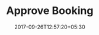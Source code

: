 ---
title: "Approve Booking"
date: 2017-09-26T12:57:20+05:30
draft: false
layout: approve-booking

flight : flight-header

flightContent : gray-bg


---